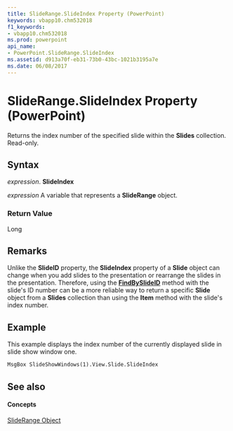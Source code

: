 ```yaml
---
title: SlideRange.SlideIndex Property (PowerPoint)
keywords: vbapp10.chm532018
f1_keywords:
- vbapp10.chm532018
ms.prod: powerpoint
api_name:
- PowerPoint.SlideRange.SlideIndex
ms.assetid: d913a70f-eb31-73b0-43bc-1021b3195a7e
ms.date: 06/08/2017
---
```



# SlideRange.SlideIndex Property (PowerPoint)

Returns the index number of the specified slide within the  **Slides** collection. Read-only.


## Syntax

 _expression_. **SlideIndex**

 _expression_ A variable that represents a **SlideRange** object.


### Return Value

Long


## Remarks

Unlike the  **SlideID** property, the **SlideIndex** property of a **Slide** object can change when you add slides to the presentation or rearrange the slides in the presentation. Therefore, using the **[FindBySlideID](PowerPoint.Slides.FindBySlideID.md)** method with the slide's ID number can be a more reliable way to return a specific **Slide** object from a **Slides** collection than using the **Item** method with the slide's index number.


## Example

This example displays the index number of the currently displayed slide in slide show window one.


```vb
MsgBox SlideShowWindows(1).View.Slide.SlideIndex
```


## See also


#### Concepts


[SlideRange Object](PowerPoint.SlideRange.md)


